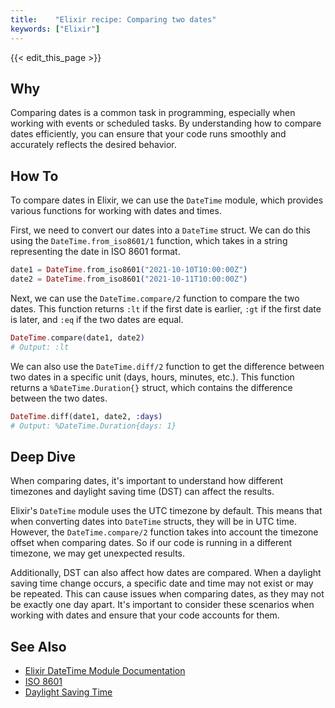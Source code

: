 ```yaml
---
title:    "Elixir recipe: Comparing two dates"
keywords: ["Elixir"]
---
```


{{< edit_this_page >}}

## Why

Comparing dates is a common task in programming, especially when working with events or scheduled tasks. By understanding how to compare dates efficiently, you can ensure that your code runs smoothly and accurately reflects the desired behavior.

## How To

To compare dates in Elixir, we can use the `DateTime` module, which provides various functions for working with dates and times.

First, we need to convert our dates into a `DateTime` struct. We can do this using the `DateTime.from_iso8601/1` function, which takes in a string representing the date in ISO 8601 format.

```Elixir
date1 = DateTime.from_iso8601("2021-10-10T10:00:00Z")
date2 = DateTime.from_iso8601("2021-10-11T10:00:00Z")
```

Next, we can use the `DateTime.compare/2` function to compare the two dates. This function returns `:lt` if the first date is earlier, `:gt` if the first date is later, and `:eq` if the two dates are equal.

```Elixir
DateTime.compare(date1, date2)
# Output: :lt
```

We can also use the `DateTime.diff/2` function to get the difference between two dates in a specific unit (days, hours, minutes, etc.). This function returns a `%DateTime.Duration{}` struct, which contains the difference between the two dates.

```Elixir
DateTime.diff(date1, date2, :days)
# Output: %DateTime.Duration{days: 1}
```

## Deep Dive

When comparing dates, it's important to understand how different timezones and daylight saving time (DST) can affect the results.

Elixir's `DateTime` module uses the UTC timezone by default. This means that when converting dates into `DateTime` structs, they will be in UTC time. However, the `DateTime.compare/2` function takes into account the timezone offset when comparing dates. So if our code is running in a different timezone, we may get unexpected results.

Additionally, DST can also affect how dates are compared. When a daylight saving time change occurs, a specific date and time may not exist or may be repeated. This can cause issues when comparing dates, as they may not be exactly one day apart. It's important to consider these scenarios when working with dates and ensure that your code accounts for them.

## See Also

- [Elixir DateTime Module Documentation](https://hexdocs.pm/elixir/DateTime.html)
- [ISO 8601](https://www.iso.org/iso-8601-date-and-time-format.html)
- [Daylight Saving Time](https://www.timeanddate.com/time/dst/)